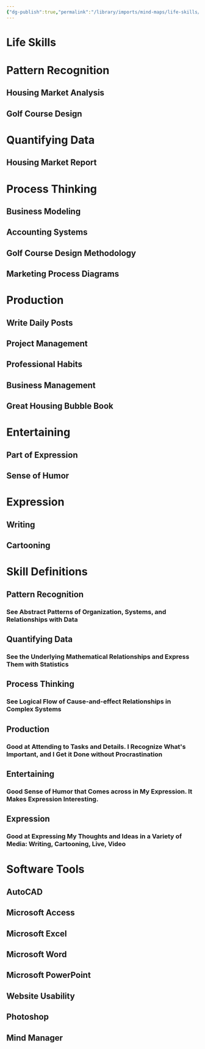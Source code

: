 ```yaml
---
{"dg-publish":true,"permalink":"/library/imports/mind-maps/life-skills/"}
---
```


# Life Skills

# Pattern Recognition

## Housing Market Analysis

## Golf Course Design

# Quantifying Data

## Housing Market Report

# Process Thinking

## Business Modeling

## Accounting Systems

## Golf Course Design Methodology

## Marketing Process Diagrams

# Production

## Write Daily Posts

## Project Management

## Professional Habits

## Business Management

## Great Housing Bubble Book

# Entertaining

## Part of Expression

## Sense of Humor

# Expression

## Writing

## Cartooning

# Skill Definitions

## Pattern Recognition

### See Abstract Patterns of Organization, Systems, and Relationships with Data

## Quantifying Data

### See the Underlying Mathematical Relationships and Express Them with Statistics

## Process Thinking

### See Logical Flow of Cause-and-effect Relationships in Complex Systems

## Production

### Good at Attending to Tasks and Details. I Recognize What's Important, and I Get it Done without Procrastination

## Entertaining

### Good Sense of Humor that Comes across in My Expression. It Makes Expression Interesting.

## Expression

### Good at Expressing My Thoughts and Ideas in a Variety of Media: Writing, Cartooning, Live, Video

# Software Tools

## AutoCAD

## Microsoft Access

## Microsoft Excel

## Microsoft Word

## Microsoft PowerPoint

## Website Usability

## Photoshop

## Mind Manager
